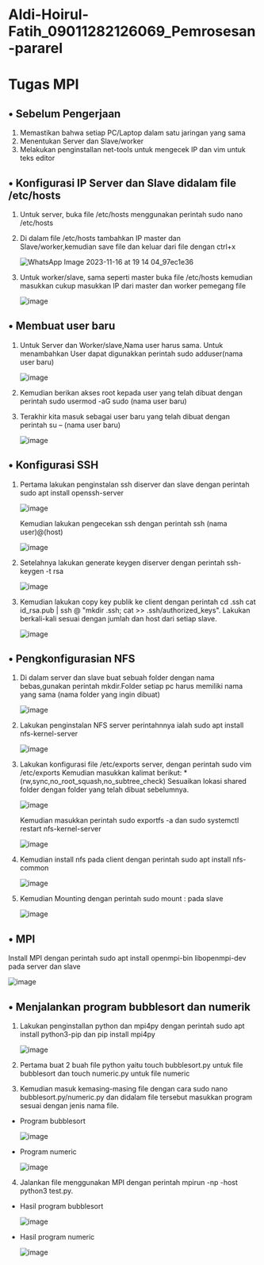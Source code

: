 # Aldi-Hoirul-Fatih_09011282126069_Pemrosesan-pararel
# Tugas MPI

## • Sebelum Pengerjaan
1.	Memastikan bahwa setiap PC/Laptop dalam satu jaringan yang sama 
2.	Menentukan Server dan Slave/worker
3.	Melakukan penginstallan net-tools untuk mengecek IP dan vim untuk teks editor

## •	Konfigurasi IP Server dan Slave didalam file /etc/hosts
1.	Untuk server, buka file /etc/hosts menggunakan perintah sudo nano /etc/hosts
2.	Di dalam file /etc/hosts tambahkan IP master dan Slave/worker,kemudian save file dan keluar dari file dengan ctrl+x

    ![WhatsApp Image 2023-11-16 at 19 14 04_97ec1e36](https://github.com/aldihf/Aldi-Hoirul-Fatih_09011282126069_Pemrosesan-pararel/assets/151024026/8f5da45b-0fe7-42c1-b189-3da73e553fce)
  	
4.	Untuk worker/slave, sama seperti master buka file /etc/hosts kemudian masukkan cukup masukkan IP dari master dan worker pemegang file
   
    ![image](https://github.com/aldihf/Aldi-Hoirul-Fatih_09011282126069_Pemrosesan-pararel/assets/151024026/19560e5b-c9b0-4a92-8aef-271bb01f61c2)

## •	Membuat user baru
1.	Untuk Server dan Worker/slave,Nama user harus sama. Untuk menambahkan User dapat digunakkan perintah sudo adduser(nama user baru)

    ![image](https://github.com/aldihf/Aldi-Hoirul-Fatih_09011282126069_Pemrosesan-pararel/assets/151024026/6c5baace-b9b9-46e2-9f2e-a07c08d588ce)

2.	Kemudian berikan akses root kepada user yang telah dibuat dengan perintah sudo usermod -aG sudo (nama user baru)
3.	Terakhir kita masuk sebagai user baru yang telah dibuat dengan perintah su – (nama user baru)
   
    ![image](https://github.com/aldihf/Aldi-Hoirul-Fatih_09011282126069_Pemrosesan-pararel/assets/151024026/33874e39-0006-4b8b-90f0-456ecc6f967f)
   
## •	Konfigurasi SSH
1.	Pertama lakukan penginstalan ssh diserver dan slave dengan perintah sudo apt install openssh-server
   
    ![image](https://github.com/aldihf/Aldi-Hoirul-Fatih_09011282126069_Pemrosesan-pararel/assets/151024026/768213ea-9042-4e68-8d42-084f07b2b2e1)
   
    Kemudian lakukan pengecekan ssh dengan perintah ssh (nama user)@(host)
  	
    ![image](https://github.com/aldihf/Aldi-Hoirul-Fatih_09011282126069_Pemrosesan-pararel/assets/151024026/fb532888-464d-40e8-82c3-579f88384a93)
  	
3.	Setelahnya lakukan generate keygen diserver dengan perintah ssh-keygen -t rsa
   
    ![image](https://github.com/aldihf/Aldi-Hoirul-Fatih_09011282126069_Pemrosesan-pararel/assets/151024026/6e72e6c5-2ac3-49b3-a8a6-172058a4d2f6)
  	
5.	Kemudian lakukan copy key publik ke client dengan perintah cd .ssh
    cat id_rsa.pub | ssh <nama user>@<host> "mkdir .ssh; cat >> .ssh/authorized_keys". Lakukan berkali-kali sesuai dengan jumlah dan host dari setiap slave.
  	
    ![image](https://github.com/aldihf/Aldi-Hoirul-Fatih_09011282126069_Pemrosesan-pararel/assets/151024026/2df8f4a5-9e89-487f-a237-563110f629a4)

## •	Pengkonfigurasian NFS
1.	Di dalam server dan slave buat sebuah folder dengan nama bebas,gunakan perintah mkdir.Folder setiap pc harus memiliki nama yang sama (nama folder yang ingin dibuat)
   
    ![image](https://github.com/aldihf/Aldi-Hoirul-Fatih_09011282126069_Pemrosesan-pararel/assets/151024026/ec0a5878-a317-4ced-a667-218bed1dbd31)
  	
2.	Lakukan penginstalan NFS server perintahnnya ialah sudo apt install nfs-kernel-server
   
    ![image](https://github.com/aldihf/Aldi-Hoirul-Fatih_09011282126069_Pemrosesan-pararel/assets/151024026/940d6da3-65a5-488b-bafb-1ca1c3e8024a)
  	
3.	Lakukan konfigurasi file /etc/exports server, dengan perintah sudo vim /etc/exports
    Kemudian masukkan kalimat berikut:
    <lokasi shared folder> *(rw,sync,no_root_squash,no_subtree_check)
    Sesuaikan lokasi shared folder dengan folder yang telah dibuat sebelumnya.
  	
    ![image](https://github.com/aldihf/Aldi-Hoirul-Fatih_09011282126069_Pemrosesan-pararel/assets/151024026/3733a4d8-7a74-4592-a9a7-b7cceedf8e63)
  	
    Kemudian masukkan perintah sudo exportfs -a dan sudo systemctl restart nfs-kernel-server
  	
    ![image](https://github.com/aldihf/Aldi-Hoirul-Fatih_09011282126069_Pemrosesan-pararel/assets/151024026/e233015f-2f08-4eb9-bec1-8e2bc2655349)
  	
4.	Kemudian install nfs pada client dengan perintah sudo apt install nfs-common
   
    ![image](https://github.com/aldihf/Aldi-Hoirul-Fatih_09011282126069_Pemrosesan-pararel/assets/151024026/c15f94ed-c341-435c-97e3-41cb908577cd)
  	
5.	Kemudian Mounting dengan perintah sudo mount <server host>:<lokasi shared folder di server> <lokasi shared folder di client> pada slave
   
    ![image](https://github.com/aldihf/Aldi-Hoirul-Fatih_09011282126069_Pemrosesan-pararel/assets/151024026/d1c2449e-c544-410c-a882-667a1e03ce95)

## •	MPI
   Install MPI dengan perintah sudo apt install openmpi-bin libopenmpi-dev pada server dan slave

   ![image](https://github.com/aldihf/Aldi-Hoirul-Fatih_09011282126069_Pemrosesan-pararel/assets/151024026/68f9e749-458a-4706-ab43-0f8d71a9b0a0)

## •	Menjalankan program bubblesort dan numerik
1.	Lakukan penginstallan python dan mpi4py dengan perintah sudo apt install python3-pip dan pip install mpi4py
   
    ![image](https://github.com/aldihf/Aldi-Hoirul-Fatih_09011282126069_Pemrosesan-pararel/assets/151024026/a0b95cfc-a498-4920-85f0-69d00a0e615e)
  	
2.	Pertama buat 2 buah file python yaitu touch bubblesort.py untuk file bubblesort dan touch numeric.py untuk file numeric    
3.	Kemudian masuk kemasing-masing file dengan cara sudo nano bubblesort.py/numeric.py dan didalam file tersebut masukkan program sesuai dengan jenis nama file.
- Program bubblesort

  ![image](https://github.com/aldihf/Aldi-Hoirul-Fatih_09011282126069_Pemrosesan-pararel/assets/151024026/02485c97-8c11-409a-8ad5-e414ef7a8740)
  
- Program numeric

  ![image](https://github.com/aldihf/Aldi-Hoirul-Fatih_09011282126069_Pemrosesan-pararel/assets/151024026/bdb0286c-2b62-4f21-bdbc-206a72de18f2)
  
4.	Jalankan file menggunakan MPI dengan perintah mpirun -np <jumlah prosesor> -host <daftar host> python3 test.py.
- Hasil program bubblesort

  ![image](https://github.com/aldihf/Aldi-Hoirul-Fatih_09011282126069_Pemrosesan-pararel/assets/151024026/cc6c8b01-3390-45a9-b565-fa1288689bc6)
  
- Hasil program numeric

  ![image](https://github.com/aldihf/Aldi-Hoirul-Fatih_09011282126069_Pemrosesan-pararel/assets/151024026/15f14fb3-215b-4336-9142-378d91ff5286)

